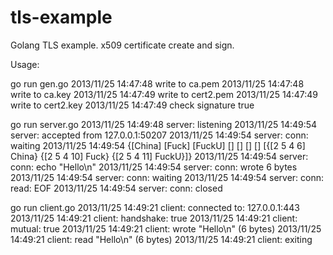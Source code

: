 tls-example
===========

Golang TLS example. x509 certificate create and sign.

Usage:


  go run gen.go
  2013/11/25 14:47:48 write to ca.pem
  2013/11/25 14:47:48 write to ca.key
  2013/11/25 14:47:49 write to cert2.pem
  2013/11/25 14:47:49 write to cert2.key
  2013/11/25 14:47:49 check signature true
  
  go run server.go
  2013/11/25 14:49:48 server: listening
  2013/11/25 14:49:54 server: accepted from 127.0.0.1:50207
  2013/11/25 14:49:54 server: conn: waiting
  2013/11/25 14:49:54 {[China] [Fuck] [FuckU] [] [] [] []   [{[2 5 4 6] China} {[2 5 4 10] Fuck} {[2 5 4 11] FuckU}]}
  2013/11/25 14:49:54 server: conn: echo "Hello\n"
  2013/11/25 14:49:54 server: conn: wrote 6 bytes
  2013/11/25 14:49:54 server: conn: waiting
  2013/11/25 14:49:54 server: conn: read: EOF
  2013/11/25 14:49:54 server: conn: closed  
    
  go run client.go
  2013/11/25 14:49:21 client: connected to:  127.0.0.1:443
  2013/11/25 14:49:21 client: handshake:  true
  2013/11/25 14:49:21 client: mutual:  true
  2013/11/25 14:49:21 client: wrote "Hello\n" (6 bytes)
  2013/11/25 14:49:21 client: read "Hello\n" (6 bytes)
  2013/11/25 14:49:21 client: exiting  
